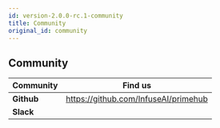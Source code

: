 ```yaml
---
id: version-2.0.0-rc.1-community
title: Community
original_id: community
---
```


## Community
Community|Find us
------|---
**Github**|https://github.com/InfuseAI/primehub
**Slack**|

